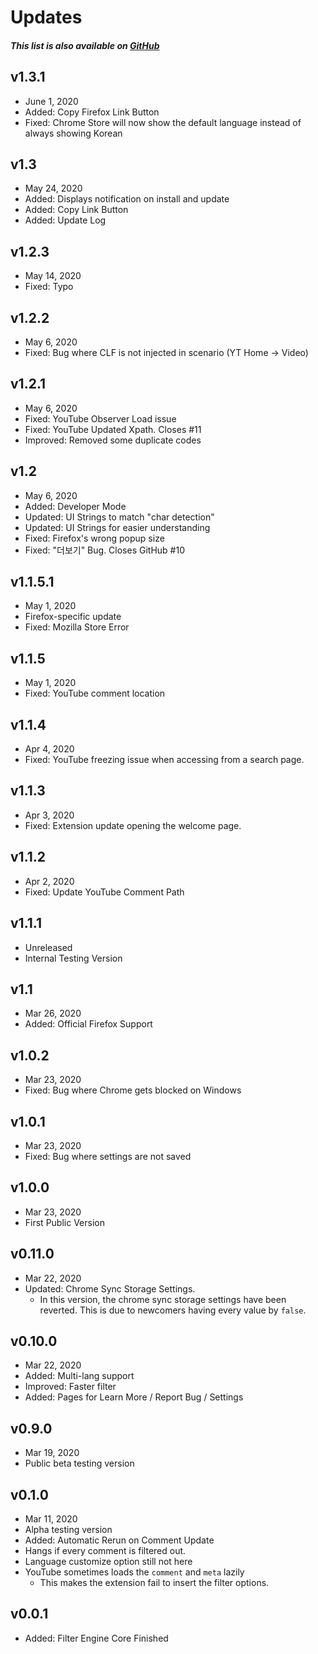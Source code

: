 # Updates
##### This list is also available on [GitHub](https://github.com/anaclumos/youtube-comment-language-filter/tree/master/docs/updates)

## v1.3.1
* June 1, 2020
* Added: Copy Firefox Link Button
* Fixed: Chrome Store will now show the default language instead of always showing Korean

## v1.3
* May 24, 2020
* Added: Displays notification on install and update
* Added: Copy Link Button
* Added: Update Log

## v1.2.3
* May 14, 2020
* Fixed: Typo

## v1.2.2
* May 6, 2020
* Fixed: Bug where CLF is not injected in scenario (YT Home -> Video)

## v1.2.1
* May 6, 2020
* Fixed: YouTube Observer Load issue
* Fixed: YouTube Updated Xpath. Closes #11
* Improved: Removed some duplicate codes

## v1.2
* May 6, 2020
* Added: Developer Mode
* Updated: UI Strings to match "char detection"
* Updated: UI Strings for easier understanding
* Fixed: Firefox's wrong popup size
* Fixed: "더보기" Bug. Closes GitHub #10

## v1.1.5.1
* May 1, 2020
* Firefox-specific update
* Fixed: Mozilla Store Error

## v1.1.5
* May 1, 2020
* Fixed: YouTube comment location

## v1.1.4
* Apr 4, 2020
* Fixed: YouTube freezing issue when accessing from a search page.

## v1.1.3
* Apr 3, 2020
* Fixed: Extension update opening the welcome page.

## v1.1.2
* Apr 2, 2020
* Fixed: Update YouTube Comment Path

## v1.1.1
* Unreleased
* Internal Testing Version

## v1.1
* Mar 26, 2020
* Added: Official Firefox Support

## v1.0.2
* Mar 23, 2020
* Fixed: Bug where Chrome gets blocked on Windows

## v1.0.1
* Mar 23, 2020
* Fixed: Bug where settings are not saved

## v1.0.0
* Mar 23, 2020
* First Public Version

## v0.11.0
* Mar 22, 2020
* Updated: Chrome Sync Storage Settings.
    * In this version, the chrome sync storage settings have been reverted. This is due to newcomers having every value by `false`.

## v0.10.0
* Mar 22, 2020
* Added: Multi-lang support
* Improved: Faster filter
* Added: Pages for Learn More / Report Bug / Settings

## v0.9.0
* Mar 19, 2020
* Public beta testing version

## v0.1.0
* Mar 11, 2020
* Alpha testing version
* Added: Automatic Rerun on Comment Update
* Hangs if every comment is filtered out.
* Language customize option still not here
* YouTube sometimes loads the `comment` and `meta` lazily
    * This makes the extension fail to insert the filter options.

## v0.0.1
* Added: Filter Engine Core Finished
